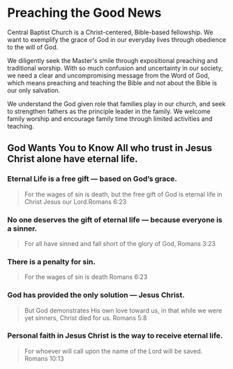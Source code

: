 # Preaching the Good News

Central Baptist Church is a Christ-centered, Bible-based fellowship. We want to exemplify the grace of God in our everyday lives through obedience to the will of God.

We diligently seek the Master's smile through expositional preaching and traditional worship. With so much confusion and uncertainty in our society, we need a clear and uncompromising message from the Word of God, which means preaching and teaching the Bible and not about the Bible is our only salvation.

We understand the God given role that families play in our church, and seek to strengthen fathers as the principle leader in the family. We welcome family worship and encourage family time through limited activities and teaching.

## God Wants You to Know All who trust in Jesus Christ alone have eternal life.

### Eternal Life is a free gift — based on God’s grace.

> For the wages of sin is death, but the free gift of God is eternal life in Christ Jesus our Lord.Romans 6:23

### No one deserves the gift of eternal life — because everyone is a sinner.

> For all have sinned and fall short of the glory of God, Romans 3:23

### There is a penalty for sin.

> For the wages of sin is death Romans 6:23

### God has provided the only solution — Jesus Christ.

> But God demonstrates His own love toward us, in that while we were yet sinners, Christ died for us. Romans 5:8

### Personal faith in Jesus Christ is the way to receive eternal life.

> For whoever will call upon the name of the Lord will be saved. Romans 10:13
